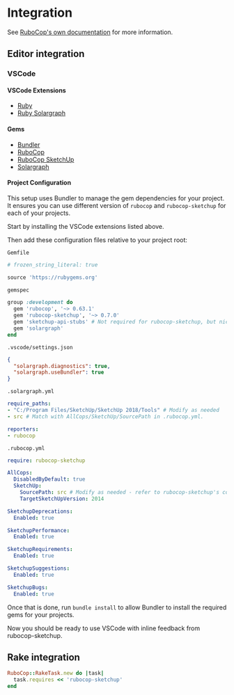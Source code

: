 # Integration

See [RuboCop's own documentation](https://docs.rubocop.org/en/latest/integration_with_other_tools/) for more information.

## Editor integration

### VSCode

#### VSCode Extensions

- [Ruby](https://marketplace.visualstudio.com/items?itemName=rebornix.Ruby)
- [Ruby Solargraph](https://marketplace.visualstudio.com/items?itemName=castwide.solargraph)

#### Gems

- [Bundler](https://rubygems.org/gems/bundler)
- [RuboCop](https://rubygems.org/gems/rubocop)
- [RuboCop SketchUp](https://rubygems.org/gems/rubocop-sketchup)
- [Solargraph](https://rubygems.org/gems/solargraph)

#### Project Configuration

This setup uses Bundler to manage the gem dependencies for your project. It ensures you can use different version of `rubocop` and `rubocop-sketchup` for each of your projects.

Start by installing the VSCode extensions listed above.

Then add these configuration files relative to your project root:

`Gemfile`

```ruby
# frozen_string_literal: true

source 'https://rubygems.org'

gemspec

group :development do
  gem 'rubocop', '~> 0.63.1'
  gem 'rubocop-sketchup', '~> 0.7.0'
  gem 'sketchup-api-stubs' # Not required for rubocop-sketchup, but nice to have
  gem 'solargraph'
end

```

`.vscode/settings.json`

```json
{
  "solargraph.diagnostics": true,
  "solargraph.useBundler": true
}
```

`.solargraph.yml`

```yml
require_paths:
- "C:/Program Files/SketchUp/SketchUp 2018/Tools" # Modify as needed
- src # Match with AllCops/SketchUp/SourcePath in .rubocop.yml.

reporters:
- rubocop
```

`.rubocop.yml`

```yml
require: rubocop-sketchup

AllCops:
  DisabledByDefault: true
  SketchUp:
    SourcePath: src # Modify as needed - refer to rubocop-sketchup's configuration
    TargetSketchUpVersion: 2014

SketchupDeprecations:
  Enabled: true

SketchupPerformance:
  Enabled: true

SketchupRequirements:
  Enabled: true

SketchupSuggestions:
  Enabled: true

SketchupBugs:
  Enabled: true
```

Once that is done, run `bundle install` to allow Bundler to install the required gems for your projects.

Now you should be ready to use VSCode with inline feedback from rubocop-sketchup.

## Rake integration

```ruby
RuboCop::RakeTask.new do |task|
  task.requires << 'rubocop-sketchup'
end
```

